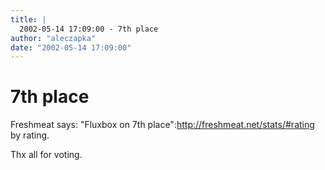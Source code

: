 ```yaml
---
title: |
  2002-05-14 17:09:00 - 7th place
author: "aleczapka"
date: "2002-05-14 17:09:00"
---
```


# 7th place

Freshmeat says: "Fluxbox on 7th place":http://freshmeat.net/stats/#rating by rating.

Thx all for voting.



